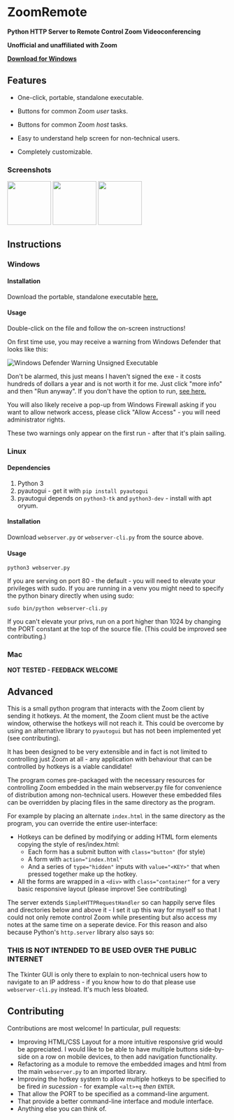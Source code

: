 ZoomRemote
==========

**Python HTTP Server to Remote Control Zoom Videoconferencing**

**Unofficial and unaffiliated with Zoom**

[**Download for Windows**](https://github.com/khbroadcasting/ZoomRemote/raw/master/dist/ZoomRemote.exe)

Features
--------

* One-click, portable, standalone executable.

* Buttons for common Zoom _user_ tasks.

* Buttons for common Zoom _host_ tasks.

* Easy to understand help screen for non-technical users.

* Completely customizable.

### Screenshots

<img src="https://user-images.githubusercontent.com/63978365/79739248-34f50b80-82fe-11ea-9ce7-3f241b308693.png" height="100">
<img src="https://user-images.githubusercontent.com/63978365/79739226-2eff2a80-82fe-11ea-9721-8969699c3885.png" height="100">
<img src="https://user-images.githubusercontent.com/63978365/79739203-24dd2c00-82fe-11ea-8bc6-2633a03b5f19.png" height="100">

Instructions
------------

### Windows

#### Installation

Download the portable, standalone executable [here.](https://github.com/khbroadcasting/ZoomRemote/raw/master/dist/ZoomRemote.exe)

#### Usage

Double-click on the file and follow the on-screen instructions!

On first time use, you may receive a warning from Windows Defender that looks like this:

![Windows Defender Warning Unsigned Executable](https://user-images.githubusercontent.com/4184939/30770764-d4c15b80-a045-11e7-9c17-d97176193b66.png)

Don't be alarmed, this just means I haven't signed the exe - it costs hundreds of dollars a year and is not worth it for me.  Just click "more info" and then "Run anyway".  If you don't have the option to run, [see here.](https://github.com/zumoshi/BrowserSelect/issues/25)

You will also likely receive a pop-up from Windows Firewall asking if you want to allow network access, please click "Allow Access" - you will need administrator rights.

These two warnings only appear on the first run - after that it's plain sailing.

### Linux

#### Dependencies

1. Python 3
2. pyautogui - get it with `pip install pyautogui`
3. pyautogui depends on `python3-tk` and `python3-dev` - install with apt oryum.

#### Installation

Download `webserver.py` or `webserver-cli.py` from the source above.

#### Usage

`python3 webserver.py`

If you are serving on port 80 - the default - you will need to elevate your privileges with sudo.  If you are running in a venv you might need to specify the python binary directly when using sudo:

`sudo bin/python webserver-cli.py`

If you can't elevate your privs, run on a port higher than 1024 by changing the PORT constant at the top of the source file. (This could be improved see contributing.)

### Mac

**NOT TESTED - FEEDBACK WELCOME**

Advanced
--------

This is a small python program that interacts with the Zoom client by sending it hotkeys.  At the moment, the Zoom client must be the active window, otherwise the hotkeys will not reach it.  This could be overcome by using an alternative library to `pyautogui` but has not been implemented yet (see contributing).

It has been designed to be very extensible and in fact is not limited to controlling just Zoom at all - any application with behaviour that can be controlled by hotkeys is a viable candidate!

The program comes pre-packaged with the necessary resources for controlling Zoom embedded in the main webserver.py file for convenience of distribution among non-technical users.  However these embedded files can be overridden by placing files in the same directory as the program.

For example by placing an alternate `index.html` in the same directory as the program, you can override the entire user-interface:

* Hotkeys can be defined by modifying or adding HTML form elements copying the style of res/index.html:
    * Each form has a submit button with `class="button"` (for style)
    * A form with `action="index.html"`
    * And a series of `type="hidden"` inputs with `value="<KEY>"` that when pressed together make up the hotkey.
* All the forms are wrapped in a `<div>` with `class="container"` for a very basic responsive layout (please improve! See contributing)

The server extends `SimpleHTTPRequestHandler` so can happily serve files and directories below and above it - I set it up this way for myself so that I could not only remote control Zoom while presenting but also access my notes at the same time on a seperate device.  For this reason and also because Python's `http.server` library also says so:

### THIS IS NOT INTENDED TO BE USED OVER THE PUBLIC INTERNET

The Tkinter GUI is only there to explain to non-technical users how to navigate to an IP address - if you know how to do that please use `webserver-cli.py` instead.  It's much less bloated.

Contributing
------------

Contributions are most welcome!  In particular, pull requests:
* Improving HTML/CSS Layout for a more intuitive responsive grid would be appreciated.  I would like to be able to have multiple buttons side-by-side on a row on mobile devices, to then add navigation functionality.
* Refactoring as a module to remove the embedded images and html from the main `webserver.py` to an imported library.
* Improving the hotkey system to allow multiple hotkeys to be specified to be fired _in sucession_ - for example `<alt>+q` _then_ `ENTER`.
* That allow the PORT to be specified as a command-line argument.
* That provide a better command-line interface and module interface.
* Anything else you can think of.
